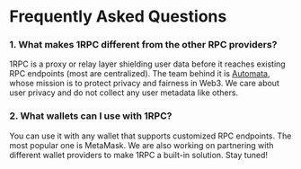 # Frequently Asked Questions

### **1. What makes 1RPC different from the other RPC providers?**
    
1RPC is a proxy or relay layer shielding user data before it reaches existing RPC endpoints (most are centralized). The team behind it is [Automata](http://ata.network), whose mission is to protect privacy and fairness in Web3. We care about user privacy and do not collect any user metadata like others.
    
### **2. What wallets can I use with 1RPC?**
    
You can use it with any wallet that supports customized RPC endpoints. The most popular one is MetaMask. We are also working on partnering with different wallet providers to make 1RPC a built-in solution. Stay tuned!
